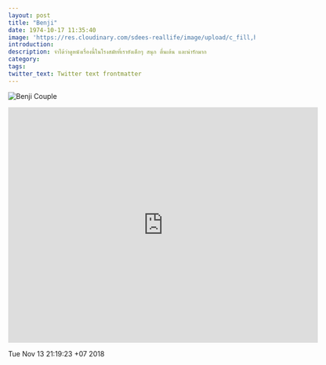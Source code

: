 ```yaml
---
layout: post
title: "Benji"
date: 1974-10-17 11:35:40
image: 'https://res.cloudinary.com/sdees-reallife/image/upload/c_fill,h_315,w_600/v1541675733/benji-1974.jpg'
introduction:
description: จำได้ว่าดูหนังเรื่องนี้ในโรงสมัยที่เรายังเด็กๆ สนุก ตื่นเต้น และน่ารักมาก
category:
tags:
twitter_text: Twitter text frontmatter
---
```

![Benji Couple](https://res.cloudinary.com/sdees-reallife/image/upload/v1541670266/benji-couple.jpg)

<iframe width="632" height="480" src="https://www.youtube.com/embed/BTl2xKkui4E" frameborder="0" allow="accelerometer; autoplay; encrypted-media; gyroscope; picture-in-picture" allowfullscreen></iframe>

Tue Nov 13 21:19:23 +07 2018
